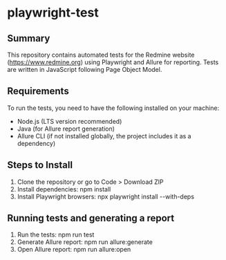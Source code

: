 # playwright-test

## Summary
This repository contains automated tests for the Redmine website (https://www.redmine.org) using Playwright and Allure for reporting. Tests are written in JavaScript following Page Object Model.

## Requirements
To run the tests, you need to have the following installed on your machine:
- Node.js (LTS version recommended)
- Java (for Allure report generation)
- Allure CLI (if not installed globally, the project includes it as a dependency)

## Steps to Install
1. Clone the repository or go to Code > Download ZIP
2. Install dependencies: npm install
3. Install Playwright browsers: npx playwright install --with-deps

## Running tests and generating a report
1. Run the tests: npm run test
2. Generate Allure report: npm run allure:generate
3. Open Allure report: npm run allure:open
